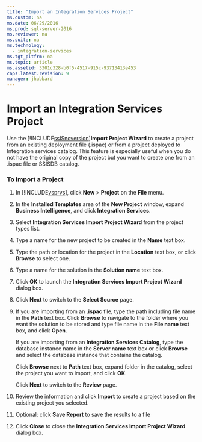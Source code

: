 ```yaml
---
title: "Import an Integration Services Project"
ms.custom: na
ms.date: 06/29/2016
ms.prod: sql-server-2016
ms.reviewer: na
ms.suite: na
ms.technology: 
  - integration-services
ms.tgt_pltfrm: na
ms.topic: article
ms.assetid: 3301c328-b0f5-4517-915c-93713413e453
caps.latest.revision: 9
manager: jhubbard
---
```

# Import an Integration Services Project
Use the [!INCLUDE[ssISnoversion](../../Topics/TopicNameContainA/includes/ssISnoversion_md.md)]**Import Project Wizard** to create a project from an existing deployment file (.ispac) or from a project deployed to Integration services catalog. This feature is especially useful when you do not have the original copy of the project but you want to create one from an .ispac file or SSISDB catalog.  
  
### To Import a Project  
  
1.  In [!INCLUDE[vsprvs](../../Topics/TopicNameContainA/includes/vsprvs_md.md)], click **New** > **Project** on the **File** menu.  
  
2.  In the **Installed Templates** area of the **New Project** window, expand **Business Intelligence**, and click **Integration Services**.  
  
3.  Select **Integration Services Import Project Wizard** from the project types list.  
  
4.  Type a name for the new project to be created in the **Name** text box.  
  
5.  Type the path or location for the project in the **Location** text box, or click **Browse** to select one.  
  
6.  Type a name for the solution in the **Solution name** text box.  
  
7.  Click **OK** to launch the **Integration Services Import Project Wizard** dialog box.  
  
8.  Click **Next** to switch to the **Select Source** page.  
  
9. If you are importing from an **.ispac** file, type the path including file name in the **Path** text box. Click **Browse** to navigate to the folder where you want the solution to be stored and type file name in the **File name** text box, and click **Open**.  
  
     If you are importing from an **Integration Services Catalog**, type the database instance name in the **Server name** text box or click **Browse** and select the database instance that contains the catalog.  
  
     Click **Browse** next to **Path** text box, expand folder in the catalog, select the project you want to import, and click **OK**.  
  
     Click **Next** to switch to the **Review** page.  
  
10. Review the information and click **Import** to create a project based on the existing project you selected.  
  
11. Optional: click **Save Report** to save the results to a file  
  
12. Click **Close** to close the **Integration Services Import Project Wizard** dialog box.